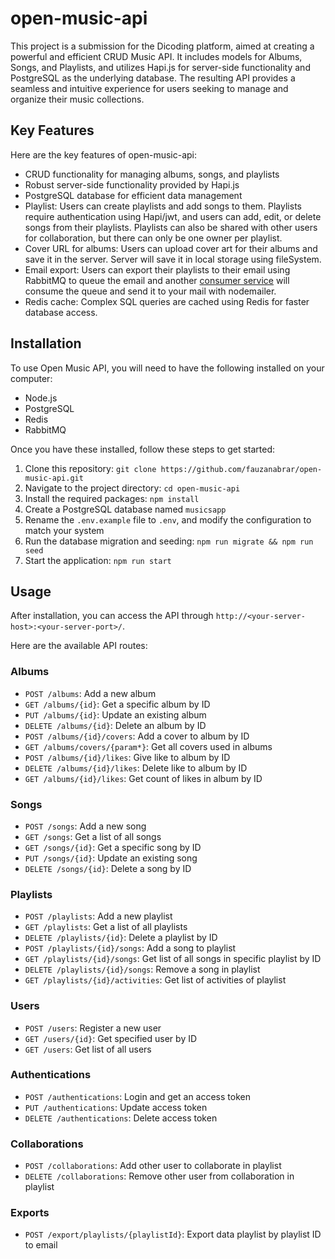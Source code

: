 # open-music-api

This project is a submission for the Dicoding platform, aimed at creating a powerful and efficient CRUD Music API. It includes models for Albums, Songs, and Playlists, and utilizes Hapi.js for server-side functionality and PostgreSQL as the underlying database. The resulting API provides a seamless and intuitive experience for users seeking to manage and organize their music collections.

## Key Features

Here are the key features of open-music-api:

- CRUD functionality for managing albums, songs, and playlists
- Robust server-side functionality provided by Hapi.js
- PostgreSQL database for efficient data management
- Playlist: Users can create playlists and add songs to them. Playlists require authentication using Hapi/jwt, and users can add, edit, or delete songs from their playlists. Playlists can also be shared with other users for collaboration, but there can only be one owner per playlist.
- Cover URL for albums: Users can upload cover art for their albums and save it in the server. Server will save it in local storage using fileSystem.
- Email export: Users can export their playlists to their email using RabbitMQ to queue the email and another [consumer service](https://github.com/fauzanabrar/openmusic-queue-consumer) will consume the queue and send it to your mail with nodemailer.
- Redis cache: Complex SQL queries are cached using Redis for faster database access.

## Installation

To use Open Music API, you will need to have the following installed on your computer:

- Node.js
- PostgreSQL
- Redis
- RabbitMQ

Once you have these installed, follow these steps to get started:

1. Clone this repository: `git clone https://github.com/fauzanabrar/open-music-api.git`
2. Navigate to the project directory: `cd open-music-api`
3. Install the required packages: `npm install`
4. Create a PostgreSQL database named `musicsapp`
5. Rename the `.env.example` file to `.env`, and modify the configuration to match your system
6. Run the database migration and seeding: `npm run migrate && npm run seed`
7. Start the application: `npm run start`

## Usage

After installation, you can access the API through `http://<your-server-host>:<your-server-port>/`. 

Here are the available API routes:

### Albums

- `POST /albums`: Add a new album
- `GET /albums/{id}`: Get a specific album by ID
- `PUT /albums/{id}`: Update an existing album
- `DELETE /albums/{id}`: Delete an album by ID
- `POST /albums/{id}/covers`: Add a cover to album by ID
- `GET /albums/covers/{param*}`: Get all covers used in albums
- `POST /albums/{id}/likes`: Give like to album by ID
- `DELETE /albums/{id}/likes`: Delete like to album by ID
- `GET /albums/{id}/likes`: Get count of likes in album by ID

### Songs
- `POST /songs`: Add a new song
- `GET /songs`: Get a list of all songs
- `GET /songs/{id}`: Get a specific song by ID
- `PUT /songs/{id}`: Update an existing song
- `DELETE /songs/{id}`: Delete a song by ID

### Playlists
- `POST /playlists`: Add a new playlist
- `GET /playlists`: Get a list of all playlists
- `DELETE /playlists/{id}`: Delete a playlist by ID
- `POST /playlists/{id}/songs`: Add a song to playlist 
- `GET /playlists/{id}/songs`: Get list of all songs in  specific playlist by ID
- `DELETE /playlists/{id}/songs`: Remove a song in playlist 
- `GET /playlists/{id}/activities`: Get list of activities of playlist 

### Users
- `POST /users`: Register a new user
- `GET /users/{id}`: Get specified user by ID
- `GET /users`: Get list of all users

### Authentications
- `POST /authentications`: Login and get an access token
- `PUT /authentications`: Update access token
- `DELETE /authentications`: Delete access token

### Collaborations
- `POST /collaborations`: Add other user to collaborate in playlist
- `DELETE /collaborations`: Remove other user from collaboration in playlist

### Exports
- `POST /export/playlists/{playlistId}`: Export data playlist by playlist ID to email 


